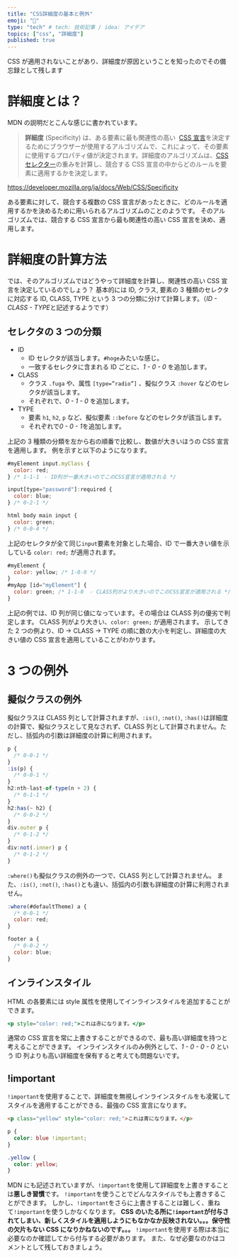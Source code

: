 ```yaml
---
title: "CSS詳細度の基本と例外"
emoji: "💨"
type: "tech" # tech: 技術記事 / idea: アイデア
topics: ["css", "詳細度"]
published: true
---
```


CSS が適用されないことがあり、詳細度が原因ということを知ったのでその備忘録として残します

# 詳細度とは？

MDN の説明だとこんな感じに書かれています。

> **詳細度** (Specificity) は、ある要素に最も関連性の高い  [CSS 宣言](https://developer.mozilla.org/ja/docs/Learn/CSS/First_steps/What_is_CSS#css_%E3%81%AE%E6%A7%8B%E6%96%87)を決定するためにブラウザーが使用するアルゴリズムで、これによって、その要素に使用するプロパティ値が決定されます。詳細度のアルゴリズムは、[CSS セレクター](https://developer.mozilla.org/ja/docs/Web/CSS/Reference#%E3%82%BB%E3%83%AC%E3%82%AF%E3%82%BF%E3%83%BC)の重みを計算し、競合する CSS 宣言の中からどのルールを要素に適用するかを決定します。

https://developer.mozilla.org/ja/docs/Web/CSS/Specificity

ある要素に対して、競合する複数の CSS 宣言があったときに、どのルールを適用するかを決めるために用いられるアルゴリズムのことのようです。
そのアルゴリズムでは、競合する CSS 宣言から最も関連性の高い CSS 宣言を決め、適用します。

# 詳細度の計算方法

では、そのアルゴリズムではどうやって詳細度を計算し、関連性の高い CSS 宣言を決定しているのでしょう？
基本的には ID, クラス, 要素の 3 種類のセレクタに対応する ID, CLASS, TYPE という 3 つの分類に分けて計算します。（*ID - CLASS - TYPE*と記述するようです）

## セレクタの 3 つの分類

- ID
  - ID セレクタが該当します。`#hoge`みたいな感じ。
  - 一致するセレクタに含まれる ID ごとに、_1 - 0 - 0_ を追加します。
- CLASS
  - クラス `.fuga` や、属性 `[type=”radio”]` 、擬似クラス `:hover` などのセレクタが該当します。
  - それぞれで、_0 - 1 - 0_ を追加します。
- TYPE
  - 要素 `h1`, `h2`, `p` など、擬似要素 `::before` などのセレクタが該当します。
  - それぞれで*0 - 0 - 1*を追加します。

上記の 3 種類の分類を左から右の順番で比較し、数値が大きいほうの CSS 宣言を適用します。
例を示すと以下のようになります。

```jsx
#myElement input.myClass {
  color: red;
} /* 1-1-1　- ID列が一番大きいのでこのCSS宣言が適用される */

input[type="password"]:required {
  color: blue;
} /* 0-2-1 */

html body main input {
  color: green;
} /* 0-0-4 */
```

上記のセレクタが全て同じ`input`要素を対象とした場合、ID で一番大きい値を示している
`color: red;` が適用されます。

```jsx
#myElement {
  color: yellow; /* 1-0-0 */
}
#myApp [id="myElement"] {
  color: green; /* 1-1-0  - CLASS列がより大きいのでこのCSS宣言が適用される */
}
```

上記の例では、ID 列が同じ値になっています。その場合は CLASS 列の優劣で判定します。
CLASS 列がより大きい、`color: green;` が適用されます。
示してきた 2 つの例より、ID → CLASS → TYPE の順に数の大小を判定し、詳細度の大きい値の CSS 宣言を適用していることがわかります。

# 3 つの例外

## 擬似クラスの例外

擬似クラスは CLASS 列として計算されますが、`:is()`, `:not()`, `:has()`は詳細度の計算で、擬似クラスとして見なされず、CLASS 列として計算されません。ただし、括弧内の引数は詳細度の計算に利用されます。

```jsx
p {
  /* 0-0-1 */
}
:is(p) {
  /* 0-0-1 */
}
h2:nth-last-of-type(n + 2) {
  /* 0-1-1 */
}
h2:has(~ h2) {
  /* 0-0-2 */
}
div.outer p {
  /* 0-1-2 */
}
div:not(.inner) p {
  /* 0-1-2 */
}
```

`:where()`も擬似クラスの例外の一つで、CLASS 列として計算されません。
また、`:is()`, `:not()`, `:has()`とも違い、括弧内の引数も詳細度の計算に利用されません。

```jsx
:where(#defaultTheme) a {
  /* 0-0-1 */
  color: red;
}

footer a {
  /* 0-0-2 */
  color: blue;
}
```

## インラインスタイル

HTML の各要素には style 属性を使用してインラインスタイルを追加することができます。

```jsx
<p style="color: red;">これは赤になります。</p>
```

通常の CSS 宣言を常に上書きすることができるので、最も高い詳細度を持つと考えることができます。
インラインスタイルのみ例外として、_1 - 0 - 0 - 0_ という ID 列よりも高い詳細度を保有すると考えても問題ないです。

## !important

`!important`を使用することで、詳細度を無視しインラインスタイルをも凌駕してスタイルを適用することができる、最強の CSS 宣言になります。

```html
<p class="yellow" style="color: red;">これは青になります。</p>
```

```css
p {
  color: blue !important;
}

.yellow {
  color: yellow;
}
```

MDN にも記述されていますが、`!important`を使用して詳細度を上書きすることは**悪しき習慣**です。
`!important`を使うことでどんなスタイルでも上書きすることができます。
しかし、`!important`をさらに上書きすることは難しく、重ねて`!important`を使うしかなくなります。
**CSS のいたる所に`!important`が付与されてしまい、新しくスタイルを適用しようにもなかなか反映されない。。。保守性の欠片もない CSS になりかねないのです。。。**
`!important`を使用する際は本当に必要なのか確認してから付与する必要があります。
また、なぜ必要なのかはコメントとして残しておきましょう。
